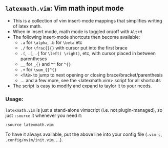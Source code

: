 ## `latexmath.vim`: Vim math input mode

- This is a collection of vim insert-mode mappings that simplifies writing of
  latex math.
- When in insert mode, math mode is toggled on/off with `Alt+M` 
- The following insert-mode shortcuts then become available:
  - `.a` for `\alpha`, `.b` for `\beta` etc
  - `./` for `\frac{}{}` with cursor put into the first brace
  - `.(`, `.[`, `.{` for `\left( \right)`, etc, with cursor placed in between
    parentheses
  - `__` for `_{}` and `^^` for `^{}`
  - `.+` for `\sum_{}^{}`
  - `<TAB>` to jump to next opening or closing brace/bracket/parenthesis
  - ... and a few more, see the <latexmath.vim> script for all shortcuts
- The script is easy to modify and expand to taylor it to your needs.

### Usage: 

`latexmath.vim` is just a stand-alone vimscript (i.e. not plugin-managed), so
just `:source` it whenever you need it:

    :source latexmath.vim

To have it always available, put the above line into your config file
(`.vimrc`, `.config/nvim/init.vim`, ...).



